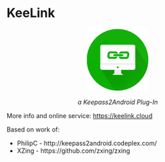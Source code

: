 # KeeLink

<p align="center">
  <img height="140" src="https://github.com/andreacioni/KeeLink/raw/master/misc/images/1464190636_flat_icons-graficheria.it-01.png">
</p>

<p align="center"><i>a Keepass2Android Plug-In</i></p>

<p>More info and online service: <a href="https://keelink.cloud?onlyinfo=true">https://keelink.cloud</a>

<p>Based on work of:<p>
<ul>
  <li>PhilipC - <a>http://keepass2android.codeplex.com/</a></li>
  <li>XZing - <a>https://github.com/zxing/zxing</a></li>
</ul>

</p>

